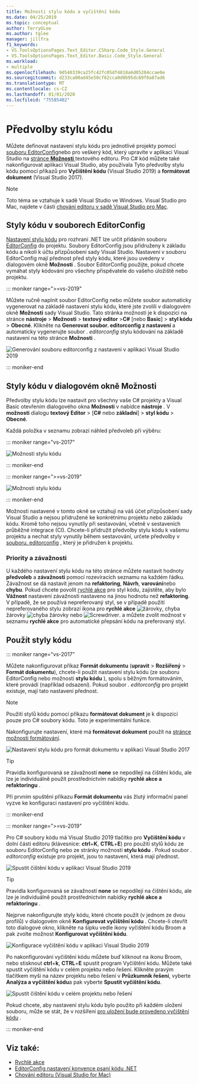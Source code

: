 ```yaml
---
title: Možnosti stylu kódu a vyčištění kódu
ms.date: 04/25/2019
ms.topic: conceptual
author: TerryGLee
ms.author: tglee
manager: jillfra
f1_keywords:
- VS.ToolsOptionsPages.Text_Editor.CSharp.Code_Style.General
- VS.ToolsOptionsPages.Text_Editor.Basic.Code_Style.General
ms.workload:
- multiple
ms.openlocfilehash: 9d540339ca25fc42fc05df4818a6d05204ccae0e
ms.sourcegitcommit: d233ca00ad45e50cf62cca0d0b95dc69f0a87ad6
ms.translationtype: MT
ms.contentlocale: cs-CZ
ms.lasthandoff: 01/01/2020
ms.locfileid: "75585402"
---
```

# <a name="code-style-preferences"></a>Předvolby stylu kódu

Můžete definovat nastavení stylu kódu pro jednotlivé projekty pomocí [souboru EditorConfig](#code-styles-in-editorconfig-files)nebo pro veškerý kód, který upravíte v aplikaci Visual Studio na [stránce **Možnosti** ](#code-styles-in-the-options-dialog-box)textového editoru. Pro C# kód můžete také nakonfigurovat aplikaci Visual Studio, aby používala Tyto předvolby stylu kódu pomocí příkazů pro **Vyčištění kódu** (Visual Studio 2019) a **formátovat dokument** (Visual Studio 2017).

> [!NOTE]
> Toto téma se vztahuje k sadě Visual Studio ve Windows. Visual Studio pro Mac, najdete v části [chování editoru v sadě Visual Studio pro Mac](/visualstudio/mac/editor-behavior).

## <a name="code-styles-in-editorconfig-files"></a>Styly kódu v souborech EditorConfig

[Nastavení stylu kódu](../ide/editorconfig-code-style-settings-reference.md) pro rozhraní .NET lze určit přidáním souboru [EditorConfig](create-portable-custom-editor-options.md) do projektu. Soubory EditorConfig jsou přidruženy k základu kódu a nikoli k účtu přizpůsobení sady Visual Studio. Nastavení v souboru EditorConfig mají přednost před styly kódu, které jsou uvedeny v dialogovém okně **Možnosti** . Soubor EditorConfig použijte, pokud chcete vymáhat styly kódování pro všechny přispěvatele do vašeho úložiště nebo projektu.

::: moniker range=">=vs-2019"

Můžete ručně naplnit soubor EditorConfig nebo můžete soubor automaticky vygenerovat na základě nastavení stylu kódu, které jste zvolili v dialogovém okně **Možnosti** sady Visual Studio. Tato stránka možnosti je k dispozici na stránce **nástroje** > **Možnosti** > **textový editor** >**C#** [nebo **Basic**] > **styl kódu** > **Obecné**. Klikněte na **Generovat soubor. editorconfig z nastavení** a automaticky vygenerujte soubor *. editorconfig* stylu kódování na základě nastavení na této stránce **Možnosti** .

![Generování souboru editorconfig z nastavení v aplikaci Visual Studio 2019](media/vs-2019/generate-editorconfig-file-small.png)

::: moniker-end

## <a name="code-styles-in-the-options-dialog-box"></a>Styly kódu v dialogovém okně Možnosti

Předvolby stylu kódu lze nastavit pro všechny vaše C# projekty a Visual Basic otevřením dialogového okna **Možnosti** v nabídce **nástroje** . V **možnosti** dialogu **textový Editor** > [**C#** nebo **základní**] > **styl kódu**  >  **Obecné**.

Každá položka v seznamu zobrazí náhled předvoleb při výběru:

::: moniker range="vs-2017"

![Možnosti stylu kódu](media/code-style-quick-actions-dialog.png)

::: moniker-end

::: moniker range=">=vs-2019"

![Možnosti stylu kódu](media/vs-2019/code-style-quick-actions-dialog.png)

::: moniker-end

Možnosti nastavené v tomto okně se vztahují na váš účet přizpůsobení sady Visual Studio a nejsou přidružené ke konkrétnímu projektu nebo základu kódu. Kromě toho nejsou vynutily při sestavování, včetně v sestaveních průběžné integrace (CI). Chcete-li přidružit předvolby stylu kódu k vašemu projektu a nechat styly vynutily během sestavování, určete předvolby v [souboru. editorconfig](#code-styles-in-editorconfig-files) , který je přidružen k projektu.

### <a name="preference-and-severity"></a>Priority a závažnosti

U každého nastavení stylu kódu na této stránce můžete nastavit hodnoty **předvoleb** a **závažnosti** pomocí rozevíracích seznamu na každém řádku. Závažnost se dá nastavit jenom na **refaktoring**, **Návrh**, **varování**nebo **chybu**. Pokud chcete povolit [rychlé akce](../ide/quick-actions.md) pro styl kódu, zajistěte, aby bylo **Vážnost** nastavení závažnosti nastaveno na jinou hodnotu než **refaktoring**. V případě, že se používá nepreferovaný styl, se v případě použití nepreferovaného stylu zobrazí ikona pro **rychlé akce** ![žárovky](media/light-bulb-dropdown.png), chyba žárovky ![chyba žárovky](media/error-bulb.png) nebo ![Screwdriver](media/screwdriver.png). a můžete zvolit možnost v seznamu **rychlé akce** pro automatické přepsání kódu na preferovaný styl.

## <a name="apply-code-styles"></a>Použít styly kódu

::: moniker range="vs-2017"

Můžete nakonfigurovat příkaz **Formát dokumentu** (**upravit** > **Rozšířený** > **Formát dokumentu**), chcete-li použít nastavení stylu kódu (ze souboru EditorConfig nebo možnosti **stylu kódu** ), spolu s běžným formátováním, které provádí (například odsazení). Pokud soubor *. editorconfig* pro projekt existuje, mají tato nastavení přednost.

> [!NOTE]
> Použití stylů kódu pomocí příkazu **formátovat dokument** je k dispozici pouze pro C# soubory kódu. Toto je experimentální funkce.

Nakonfigurujte nastavení, které má **formátovat dokument** použít na [stránce možnosti formátování](reference/options-text-editor-csharp-formatting.md#format-document-settings).

![Nastavení stylu kódu pro formát dokumentu v aplikaci Visual Studio 2017](media/format-document-settings-experiment.png)

> [!TIP]
> Pravidla konfigurovaná se závažností **none** se nepodílejí na čištění kódu, ale lze je individuálně použít prostřednictvím nabídky **rychlé akce a refaktoringu** .

Při prvním spuštění příkazu **Formát dokumentu** vás žlutý informační panel vyzve ke konfiguraci nastavení pro vyčištění kódu.

::: moniker-end

::: moniker range=">=vs-2019"

Pro C# soubory kódu má Visual Studio 2019 tlačítko pro **Vyčištění kódu** v dolní části editoru (klávesnice: **ctrl**+**K**, **CTRL**+**E**) pro použití stylů kódu ze souboru EditorConfig nebo ze stránky možností **stylu kódu** . Pokud soubor *. editorconfig* existuje pro projekt, jsou to nastavení, která mají přednost.

![Spustit čištění kódu v aplikaci Visual Studio 2019](media/execute-code-cleanup.png)

> [!TIP]
> Pravidla konfigurovaná se závažností **none** se nepodílejí na čištění kódu, ale lze je individuálně použít prostřednictvím nabídky **rychlé akce a refaktoringu** .

Nejprve nakonfigurujte styly kódu, které chcete použít (v jednom ze dvou profilů) v dialogovém okně **Konfigurovat vyčištění kódu** . Chcete-li otevřít toto dialogové okno, klikněte na šipku vedle ikony vyčištění kódu Broom a pak zvolte možnost **Konfigurovat vyčištění kódu**.

![Konfigurace vyčištění kódu v aplikaci Visual Studio 2019](media/configure-code-cleanup.png)

Po nakonfigurování vyčištění kódu můžete buď kliknout na ikonu Broom, nebo stisknout **ctrl**+**k**, **CTRL**+**E** spustit program Vyčištění kódu. Můžete také spustit vyčištění kódu v celém projektu nebo řešení. Klikněte pravým tlačítkem myši na název projektu nebo řešení v **Průzkumník řešení**, vyberte **Analýza a vyčištění kódu**a pak vyberte **Spustit vyčištění kódu**.

![Spustit čištění kódu v celém projektu nebo řešení](media/run-code-cleanup-project-solution.png)

Pokud chcete, aby nastavení stylu kódu bylo použito při každém uložení souboru, může se stát, že v rozšíření [pro uložení bude provedeno vyčištění kódu](https://marketplace.visualstudio.com/items?itemName=MadsKristensen.CodeCleanupOnSave) .

::: moniker-end

## <a name="see-also"></a>Viz také:

- [Rychlé akce](../ide/quick-actions.md)
- [EditorConfig nastavení konvence psaní kódu .NET](../ide/editorconfig-code-style-settings-reference.md)
- [Chování editoru (Visual Studio for Mac)](/visualstudio/mac/editor-behavior)
